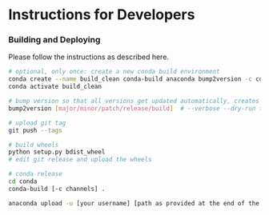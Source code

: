 # Instructions for Developers

### Building and Deploying
Please follow the instructions as described here.
```bash
# optional, only once: create a new conda build environment
conda create --name build_clean conda-build anaconda bump2version -c conda-forge
conda activate build_clean

# bump version so that all versions get updated automatically, creates a git version tag automatically
bump2version [major/minor/patch/release/build]  # --verbose --dry-run to see the effect

# upload git tag
git push --tags

# build wheels
python setup.py bdist_wheel
# edit git release and upload the wheels

# conda release
cd conda
conda-build [-c channels] .

anaconda upload -u [your username] [path as provided at the end of the conda-build output]
```
